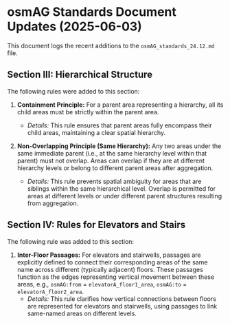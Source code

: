 # osmAG Standards Document Updates (2025-06-03)

This document logs the recent additions to the `osmAG_standards_24.12.md` file.

## Section III: Hierarchical Structure

The following rules were added to this section:

1.  **Containment Principle:** For a parent area representing a hierarchy, all its child areas must be strictly within the parent area.
    *   *Details:* This rule ensures that parent areas fully encompass their child areas, maintaining a clear spatial hierarchy.

2.  **Non-Overlapping Principle (Same Hierarchy):** Any two areas under the same immediate parent (i.e., at the same hierarchy level within that parent) must not overlap. Areas can overlap if they are at different hierarchy levels or belong to different parent areas after aggregation.
    *   *Details:* This rule prevents spatial ambiguity for areas that are siblings within the same hierarchical level. Overlap is permitted for areas at different levels or under different parent structures resulting from aggregation.

## Section IV: Rules for Elevators and Stairs

The following rule was added to this section:

1.  **Inter-Floor Passages:** For elevators and stairwells, passages are explicitly defined to connect their corresponding areas of the same name across different (typically adjacent) floors. These passages function as the edges representing vertical movement between these areas, e.g., `osmAG:from` = `elevatorA_floor1_area`, `osmAG:to` = `elevatorA_floor2_area`.
    *   *Details:* This rule clarifies how vertical connections between floors are represented for elevators and stairwells, using passages to link same-named areas on different levels.
